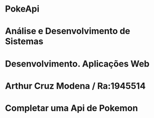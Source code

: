 # PokeApi
# Análise e Desenvolvimento de Sistemas
# Desenvolvimento. Aplicações Web
# Arthur Cruz Modena / Ra:1945514
# Completar uma Api de Pokemon
